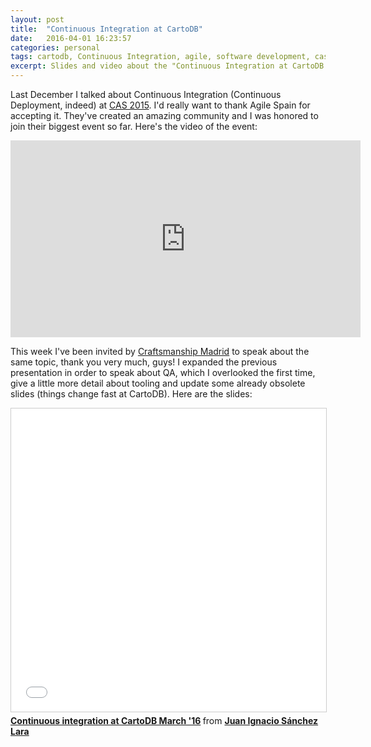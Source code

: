 ```yaml
---
layout: post
title:  "Continuous Integration at CartoDB"
date:   2016-04-01 16:23:57
categories: personal
tags: cartodb, Continuous Integration, agile, software development, cas, craftsmanmadrid
excerpt: Slides and video about the "Continuous Integration at CartoDB."
---
```


Last December I talked about Continuous Integration (Continuous Deployment, indeed) at [CAS 2015](http://cas2015.agile-spain.org/). I'd really want to thank Agile Spain for accepting it. They've created an amazing community and I was honored to join their biggest event so far. Here's the video of the event:

<iframe width="560" height="315" src="https://www.youtube.com/embed/fRB_rlUtxys?list=PLKxa4AIfm4pWYrMY88Obx2JNVIjfXEm4v" frameborder="0" allowfullscreen></iframe>

This week I've been invited by [Craftsmanship Madrid](https://twitter.com/craftsmanmadrid) to speak about the same topic, thank you very much, guys! I expanded the previous presentation in order to speak about QA, which I overlooked the first time, give a little more detail about tooling and update some already obsolete slides (things change fast at CartoDB). Here are the slides:

<iframe src="//www.slideshare.net/slideshow/embed_code/key/o4dMwuAs0ckM4Z" width="595" height="485" frameborder="0" marginwidth="0" marginheight="0" scrolling="no" style="border:1px solid #CCC; border-width:1px; margin-bottom:5px; max-width: 100%;" allowfullscreen> </iframe> <div style="margin-bottom:5px"> <strong> <a href="//www.slideshare.net/juanignaciosl/continuous-integration-at-cartodb-march-16" title="Continuous integration at CartoDB March &#x27;16" target="_blank">Continuous integration at CartoDB March &#x27;16</a> </strong> from <strong><a target="_blank" href="//www.slideshare.net/juanignaciosl">Juan Ignacio Sánchez Lara</a></strong> </div>
